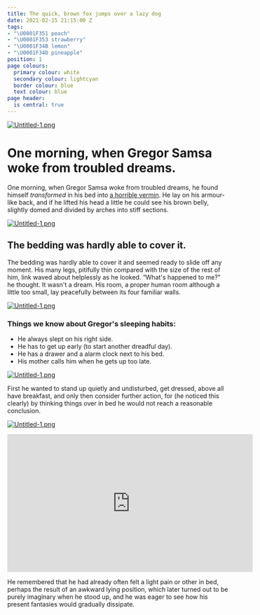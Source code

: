 ```yaml
---
title: The quick, brown fox jumps over a lazy dog
date: 2021-02-15 21:15:00 Z
tags:
- "\U0001F351 peach"
- "\U0001F353 strawberry"
- "\U0001F34B lemon"
- "\U0001F34D pineapple"
position: 1
page colours:
  primary colour: white
  secondary colour: lightcyan
  border colour: blue
  text colour: blue
page header:
  is central: true
---
```


[![Untitled-1.png](/uploads/Untitled-1.png)](hello)

<!-- break -->

# One morning, when Gregor Samsa woke from troubled dreams.

<!-- break -->

One morning, when Gregor Samsa woke from troubled dreams, he found himself *transformed* in his bed into [a horrible vermin](http://en.wikipedia.org/wiki/Vermin "Vermin on Wikipedia"). He lay on his armour-like back, and if he lifted his head a little he could see his brown belly, slightly domed and divided by arches into stiff sections.

<!-- break -->

[![Untitled-1.png](/uploads/Untitled-1.png)](hello)

<!-- break -->

## The bedding was hardly able to cover it.

<!-- break -->

The bedding was hardly able to cover it and seemed ready to slide off any moment. His many legs, pitifully thin compared with the size of the rest of him, link waved about helplessly as he looked. “What's happened to me?” he thought. It wasn't a dream. His room, a proper human room although a little too small, lay peacefully between its four familiar walls.

<!-- break -->

[![Untitled-1.png](/uploads/Untitled-1.png)](hello)

<!-- break -->

### Things we know about Gregor's sleeping habits:

<!-- style: border: none; padding: 0; -->

<!-- break -->

- He always slept on his right side.
- He has to get up early (to start another dreadful day).
- He has a drawer and a alarm clock next to his bed.
- His mother calls him when he gets up too late.

<!-- style: border: none; padding: 0; margin-bottom: -2rem; -->

<!-- break -->

[![Untitled-1.png](/uploads/Untitled-1.png)](hello)

<!-- break -->

First he wanted to stand up quietly and undisturbed, get dressed, above all have breakfast, and only then consider further action, for (he noticed this clearly) by thinking things over in bed he would not reach a reasonable conclusion.

<!-- break -->

[![Untitled-1.png](/uploads/Untitled-1.png)](hello)

<!-- break -->

<iframe width="560" height="315" src="https://www.youtube-nocookie.com/embed/_pYNdjeBzmM?controls=0" title="YouTube video player" frameborder="0" allow="accelerometer; autoplay; clipboard-write; encrypted-media; gyroscope; picture-in-picture" allowfullscreen></iframe>

<!-- break -->

He remembered that he had already often felt a light pain or other in bed, perhaps the result of an awkward lying position, which later turned out to be purely imaginary when he stood up, and he was eager to see how his present fantasies would gradually dissipate.